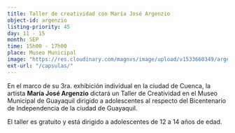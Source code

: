```yaml
---
title: Taller de creatividad con María José Argenzio
object-id: argenzio
listing-priority: 45
day: 11 - 15
month: SEP
time: 15h00 - 17h00
place: Museo Municipal
image: "https://res.cloudinary.com/magnvs/image/upload/v1533660349/argenzio_g43xds.jpg"
ext-url: "/capsulas/"
---
```

En el marco de su 3ra. exhibición individual en la ciudad de Cuenca, la artista **María José Argenzio** dictará un Taller de Creatividad en el Museo Municipal de Guayaquil dirigido a adolescentes al respecto del Bicentenario de Independencia de la ciudad de Guayaquil.  

El taller es gratuito y está dirigido a adolescentes de 12 a 14 años de edad. 
